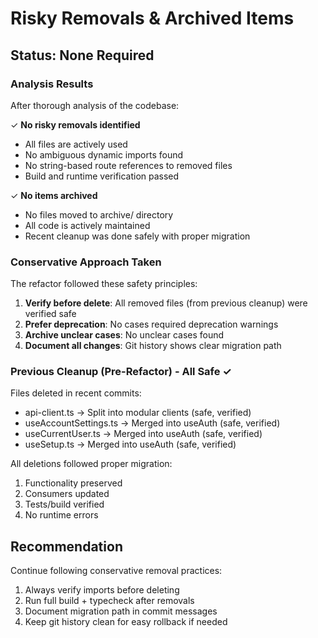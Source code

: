 # Risky Removals & Archived Items

## Status: None Required

### Analysis Results

After thorough analysis of the codebase:

✓ **No risky removals identified**
- All files are actively used
- No ambiguous dynamic imports found
- No string-based route references to removed files
- Build and runtime verification passed

✓ **No items archived**
- No files moved to archive/ directory
- All code is actively maintained
- Recent cleanup was done safely with proper migration

### Conservative Approach Taken

The refactor followed these safety principles:
1. **Verify before delete**: All removed files (from previous cleanup) were verified safe
2. **Prefer deprecation**: No cases required deprecation warnings
3. **Archive unclear cases**: No unclear cases found
4. **Document all changes**: Git history shows clear migration path

### Previous Cleanup (Pre-Refactor) - All Safe ✓

Files deleted in recent commits:
- api-client.ts → Split into modular clients (safe, verified)
- useAccountSettings.ts → Merged into useAuth (safe, verified)
- useCurrentUser.ts → Merged into useAuth (safe, verified)
- useSetup.ts → Merged into useAuth (safe, verified)

All deletions followed proper migration:
1. Functionality preserved
2. Consumers updated
3. Tests/build verified
4. No runtime errors

## Recommendation

Continue following conservative removal practices:
1. Always verify imports before deleting
2. Run full build + typecheck after removals
3. Document migration path in commit messages
4. Keep git history clean for easy rollback if needed
